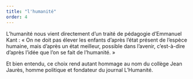 ```yaml
---
title: "l'humanité"
order: 4
---
```


L’humanité nous vient directement d’un traité de pédagogie d’Emmanuel Kant : « On ne doit pas élever les enfants d’après l’état présent de l’espèce humaine, mais d’après un état meilleur, possible dans l’avenir, c’est-à-dire d’après l’idée que l’on se fait de l’humanité. »

Et bien entendu, ce choix rend autant hommage au nom du collège Jean Jaurès, homme politique et fondateur du journal L’Humanité.

